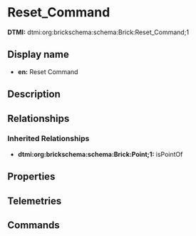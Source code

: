 # Reset_Command
**DTMI:** dtmi:org:brickschema:schema:Brick:Reset_Command;1
## Display name
- **en:** Reset Command
## Description
## Relationships
### Inherited Relationships
* **dtmi:org:brickschema:schema:Brick:Point;1:** isPointOf
## Properties
## Telemetries
## Commands
